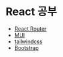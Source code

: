# React 공부
- [React Router](React%20Router/)
- [MUI](MUI/)
- [tailwindcss](tailwindcss/)
- [Bootstrap](Bootstrap/)